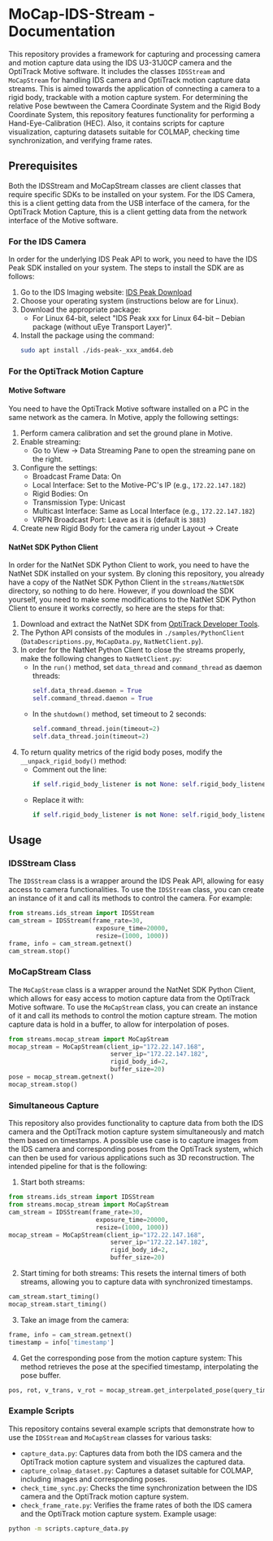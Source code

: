 # MoCap-IDS-Stream - Documentation

This repository provides a framework for capturing and processing camera and motion capture data using the IDS U3-31J0CP camera and the OptiTrack Motive software. 
It includes the classes `IDSStream` and `MoCapStream` for handling IDS camera and OptiTrack motion capture data streams.
This is aimed towards the application of connecting a camera to a rigid body, trackable with a motion capture system.
For determining the relative Pose bewtween the Camera Coordinate System and the Rigid Body Coordinate System, this repository features functionality for performing a Hand-Eye-Calibration (HEC).
Also, it contains scripts for capture visualization, capturing datasets suitable for COLMAP, checking time synchronization, and verifying frame rates.

## Prerequisites
Both the IDSStream and MoCapStream classes are client classes that require specific SDKs to be installed on your system.
For the IDS Camera, this is a client getting data from the USB interface of the camera, for the OptiTrack Motion Capture, this is a client getting data from the network interface of the Motive software.

### For the IDS Camera
In order for the underlying IDS Peak API to work, you need to have the IDS Peak SDK installed on your system. The steps to install the SDK are as follows:
1. Go to the IDS Imaging website: [IDS Peak Download](https://en.ids-imaging.com/download-peak.html)
2. Choose your operating system (instructions below are for Linux).
3. Download the appropriate package:
   - For Linux 64-bit, select "IDS Peak xxx for Linux 64-bit – Debian package (without uEye Transport Layer)".
4. Install the package using the command:
   ```bash
   sudo apt install ./ids-peak-_xxx_amd64.deb
   ```  

### For the OptiTrack Motion Capture
#### Motive Software
You need to have the OptiTrack Motive software installed on a PC in the same network as the camera.
In Motive, apply the following settings:
1. Perform camera calibration and set the ground plane in Motive.
2. Enable streaming:
   - Go to View → Data Streaming Pane to open the streaming pane on the right.
3. Configure the settings:
   - Broadcast Frame Data: On
   - Local Interface: Set to the Motive-PC's IP (e.g., `172.22.147.182`)
   - Rigid Bodies: On
   - Transmission Type: Unicast
   - Multicast Interface: Same as Local Interface (e.g., `172.22.147.182`)
   - VRPN Broadcast Port: Leave as it is (default is `3883`)
4. Create new Rigid Body for the camera rig under Layout → Create

#### NatNet SDK Python Client
In order for the NatNet SDK Python Client to work, you need to have the NatNet SDK installed on your system.
By cloning this repository, you already have a copy of the NatNet SDK Python Client in the `streams/NatNetSDK` directory, so nothing to do here.
However, if you download the SDK yourself, you need to make some modifications to the NatNet SDK Python Client to ensure it works correctly, so here are the steps for that:
1. Download and extract the NatNet SDK from [OptiTrack Developer Tools](https://optitrack.com/support/downloads/developer-tools.html#natnet-sdk).
2. The Python API consists of the modules in `./samples/PythonClient` (`DataDescriptions.py`, `MoCapData.py`, `NatNetClient.py`).
3. In order for the NatNet Python Client to close the streams properly, make the following changes to `NatNetClient.py`:
   - In the `run()` method, set `data_thread` and `command_thread` as daemon threads:
     ```python
     self.data_thread.daemon = True
     self.command_thread.daemon = True
     ```
   - In the `shutdown()` method, set timeout to 2 seconds:
     ```python
     self.command_thread.join(timeout=2)
     self.data_thread.join(timeout=2)
     ```
4. To return quality metrics of the rigid body poses, modify the `__unpack_rigid_body()` method:
   - Comment out the line:
     ```python
     if self.rigid_body_listener is not None: self.rigid_body_listener(new_id, pos, rot)
     ```
   - Replace it with:
     ```python
     if self.rigid_body_listener is not None: self.rigid_body_listener(new_id, pos, rot, marker_error, tracking_valid)
     ```

## Usage
### IDSStream Class
The `IDSStream` class is a wrapper around the IDS Peak API, allowing for easy access to camera functionalities. 
To use the `IDSStream` class, you can create an instance of it and call its methods to control the camera. For example:
```python
from streams.ids_stream import IDSStream 
cam_stream = IDSStream(frame_rate=30, 
                        exposure_time=20000, 
                        resize=(1000, 1000))
frame, info = cam_stream.getnext()
cam_stream.stop()
```
### MoCapStream Class
The `MoCapStream` class is a wrapper around the NatNet SDK Python Client, which allows for easy access to motion capture data from the OptiTrack Motive software.
To use the `MoCapStream` class, you can create an instance of it and call its methods to control the motion capture stream.
The motion capture data is hold in a buffer, to allow for interpolation of poses.
```python
from streams.mocap_stream import MoCapStream
mocap_stream = MoCapStream(client_ip="172.22.147.168",
                            server_ip="172.22.147.182", 
                            rigid_body_id=2,
                            buffer_size=20)
pose = mocap_stream.getnext()
mocap_stream.stop()
```

### Simultaneous Capture
This repository also provides functionality to capture data from both the IDS camera and the OptiTrack motion capture system simultaneously and match them based on timestamps.
A possible use case is to capture images from the IDS camera and corresponding poses from the OptiTrack system, which can then be used for various applications such as 3D reconstruction.
The intended pipeline for that is the following:
1. Start both streams:
```python
from streams.ids_stream import IDSStream
from streams.mocap_stream import MoCapStream
cam_stream = IDSStream(frame_rate=30, 
                        exposure_time=20000, 
                        resize=(1000, 1000))
mocap_stream = MoCapStream(client_ip="172.22.147.168",
                            server_ip="172.22.147.182", 
                            rigid_body_id=2,
                            buffer_size=20)
```
2. Start timing for both streams:
This resets the internal timers of both streams, allowing you to capture data with synchronized timestamps.
```python
cam_stream.start_timing()
mocap_stream.start_timing()
```
3. Take an image from the camera:
```python
frame, info = cam_stream.getnext()
timestamp = info['timestamp']
```
4. Get the corresponding pose from the motion capture system:
This method retrieves the pose at the specified timestamp, interpolating the pose buffer.
```python
pos, rot, v_trans, v_rot = mocap_stream.get_interpolated_pose(query_time=timestamp)
```

### Example Scripts
This repository contains several example scripts that demonstrate how to use the `IDSStream` and `MoCapStream` classes for various tasks:
- `capture_data.py`: Captures data from both the IDS camera and the OptiTrack motion capture system and visualizes the captured data.
- `capture_colmap_dataset.py`: Captures a dataset suitable for COLMAP, including images and corresponding poses.
- `check_time_sync.py`: Checks the time synchronization between the IDS camera and the OptiTrack motion capture system.
- `check_frame_rate.py`: Verifies the frame rates of both the IDS camera and the OptiTrack motion capture system.
Example usage:
```bash
python -m scripts.capture_data.py

